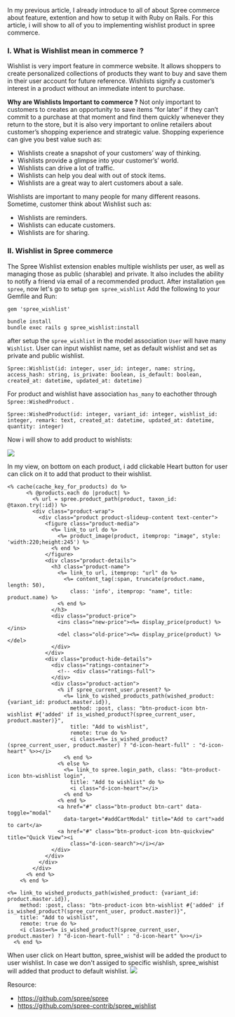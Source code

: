 In my previous article, I already introduce to all of about Spree commerce about feature, extention and how to setup it with Ruby on Rails. For this article, i will show to all of you to implementing wishlist product in spree commerce.
### I. What is Wishlist mean in commerce ?
Wishlist is very import feature in commerce website. It allows shoppers to create personalized collections of products they want to buy and save them in their user account for future reference. Wishlists signify a customer’s interest in a product without an immediate intent to purchase.

**Why are Wishlists Important to commerce ?**
Not only important to customers to creates an opportunity to save items “for later” if they can’t commit to a purchase at that moment and find them quickly whenever they return to the store, but it is also very important to online retailers about customer’s shopping experience and  strategic value. Shopping experience can give you best value such as:
* Wishlists create a snapshot of your customers’ way of thinking. 
* Wishlists provide a glimpse into your customer’s’ world.
* Wishlists can drive a lot of traffic.
* Wishlists can help you deal with out of stock items.
* Wishlists are a great way to alert customers about a sale.

Wishlists are important to many people for many different reasons. Sometime, customer think about Wishlist such as:
* Wishlists are reminders.  
* Wishlists can educate customers.
* Wishlists are for sharing.

### II. Wishlist in Spree commerce
The Spree Wishlist extension enables multiple wishlists per user, as well as managing those as public (sharable) and private. It also includes the ability to notify a friend via email of a recommended product.
After installation `gem spree`, now let's go to setup `gem spree_wishlist`
Add the following to your Gemfile and Run:

```
gem 'spree_wishlist'
```

```
bundle install
bundle exec rails g spree_wishlist:install
```

after setup the `spree_wishlist` in the model association `User` will have many `Wishlist`. User can input wishlist name, set as default wishlist and set as private and public wishlist.

```
Spree::Wishlist(id: integer, user_id: integer, name: string, access_hash: string, is_private: boolean, is_default: boolean, created_at: datetime, updated_at: datetime) 
```
For product and wishlist have association `has_many` to eachother through` Spree::WishedProduct` .

```
Spree::WishedProduct(id: integer, variant_id: integer, wishlist_id: integer, remark: text, created_at: datetime, updated_at: datetime, quantity: integer) 
```

Now i will show to add product to wishlists:

![](https://images.viblo.asia/bcf72f09-1be8-48dc-8f4b-75771b4a86ea.png)


In my view, on bottom on each product, i add clickable Heart button for user can click on it to add that product to their wishlist.
```
<% cache(cache_key_for_products) do %>
      <% @products.each do |product| %>
        <% url = spree.product_path(product, taxon_id: @taxon.try(:id)) %>
        <div class="product-wrap">
          <div class="product product-slideup-content text-center">
            <figure class="product-media">
              <%= link_to url do %>
                <%= product_image(product, itemprop: "image", style: 'width:220;height:245') %>
              <% end %>
            </figure>
            <div class="product-details">
              <h3 class="product-name">
                <%= link_to url, itemprop: "url" do %>
                  <%= content_tag(:span, truncate(product.name, length: 50),
                    class: 'info', itemprop: "name", title: product.name) %>
                <% end %>
              </h3>
              <div class="product-price">
                <ins class="new-price"><%= display_price(product) %> </ins>
                <del class="old-price"><%= display_price(product) %></del>
              </div>
            </div>
            <div class="product-hide-details">
              <div class="ratings-container">
                <!-- <div class="ratings-full">
              </div>
              <div class="product-action">
                <% if spree_current_user.present? %>
                  <%= link_to wished_products_path(wished_product: {variant_id: product.master.id}),
                    method: :post, class: "btn-product-icon btn-wishlist #{'added' if is_wished_product?(spree_current_user, product.master)}",
                    title: "Add to wishlist",
                    remote: true do %>
                    <i class=<%= is_wished_product?(spree_current_user, product.master) ? "d-icon-heart-full" : "d-icon-heart" %>></i>
                  <% end %>
                <% else %>
                  <%= link_to spree.login_path, class: "btn-product-icon btn-wishlist login",
                    title: "Add to wishlist" do %>
                    <i class="d-icon-heart"></i>
                  <% end %>
                <% end %>
                <a href="#" class="btn-product btn-cart" data-toggle="modal"
                  data-target="#addCartModal" title="Add to cart">add to cart</a>
                <a href="#" class="btn-product-icon btn-quickview" title="Quick View"><i
                    class="d-icon-search"></i></a>
              </div>
            </div>
          </div>
        </div>
      <% end %>
    <% end %>
```
```
<%= link_to wished_products_path(wished_product: {variant_id: product.master.id}),
    method: :post, class: "btn-product-icon btn-wishlist #{'added' if is_wished_product?(spree_current_user, product.master)}",
    title: "Add to wishlist",
    remote: true do %>
    <i class=<%= is_wished_product?(spree_current_user, product.master) ? "d-icon-heart-full" : "d-icon-heart" %>></i>
  <% end %>
```
When user click on Heart button, spree_wishist will be added the product to user wishlist. In case we don't assiged to specific wishlish, spree_wishist will added that product to default wishlist.
![](https://images.viblo.asia/fa6efa7c-405b-44dc-a3ab-80bcbca97af5.png)

Resource:
- https://github.com/spree/spree
- https://github.com/spree-contrib/spree_wishlist